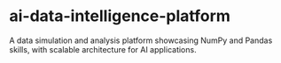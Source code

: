 # ai-data-intelligence-platform
A data simulation and analysis platform showcasing NumPy and Pandas skills, with scalable architecture for AI applications.
